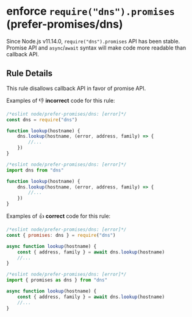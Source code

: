 # enforce `require("dns").promises` (prefer-promises/dns)

Since Node.js v11.14.0, `require("dns").promises` API has been stable.
Promise API and `async`/`await` syntax will make code more readable than callback API.

## Rule Details

This rule disallows callback API in favor of promise API.

Examples of :-1: **incorrect** code for this rule:

```js
/*eslint node/prefer-promises/dns: [error]*/
const dns = require("dns")

function lookup(hostname) {
    dns.lookup(hostname, (error, address, family) => {
        //...
    })
}
```

```js
/*eslint node/prefer-promises/dns: [error]*/
import dns from "dns"

function lookup(hostname) {
    dns.lookup(hostname, (error, address, family) => {
        //...
    })
}
```

Examples of :+1: **correct** code for this rule:

```js
/*eslint node/prefer-promises/dns: [error]*/
const { promises: dns } = require("dns")

async function lookup(hostname) {
    const { address, family } = await dns.lookup(hostname)
    //...
}
```

```js
/*eslint node/prefer-promises/dns: [error]*/
import { promises as dns } from "dns"

async function lookup(hostname) {
    const { address, family } = await dns.lookup(hostname)
    //...
}
```
